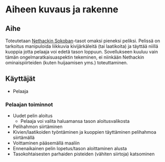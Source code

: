 # Aiheen kuvaus ja rakenne

## Aihe
Toteutetaan [Nethackin Sokoban](http://nethack.wikia.com/wiki/Sokoban)-tasot omaksi pieneksi peliksi. Pelissä on tarkoitus manipuloida liikkuvia kivijärkäleitä (tai laatikoita) ja täyttää niillä kuoppia jotta pelaaja voi edetä tason loppuun. Sovellukseen kuuluu vain tämän ongelmaratkaisuaspektin tekeminen, ei niinkään Nethackin ominaispiirteiden (kuten huijaamisen yms.) toteuttaminen.

## Käyttäjät
* Pelaaja

### Pelaajan toiminnot
* Uudet pelin aloitus
  * Pelaaja voi valita haluamansa tason aloitusvalikosta
* Pelihahmon siirtäminen
* Kivien/laatikoiden työntäminen ja kuoppien täyttäminen pelihahmoa siirtämällä
* Voittaminen pääsemällä maaliin
* Ennenaikainen pelin lopetus/tason aloittaminen alusta
* Tasokohtaisesten parhaiden pisteiden (vähiten siirtoja) katsominen
